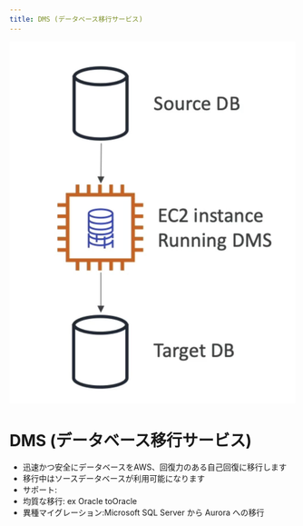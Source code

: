 ```yaml
---
title: DMS (データベース移行サービス)
---
```


![DMS](./DMS.png)

# DMS (データベース移行サービス)

- 迅速かつ安全にデータベースをAWS、回復力のある自己回復に移行します
- 移行中はソースデータベースが利用可能になります
- サポート:
- 均質な移行: ex Oracle toOracle
- 異種マイグレーション:Microsoft SQL Server から Aurora への移行
